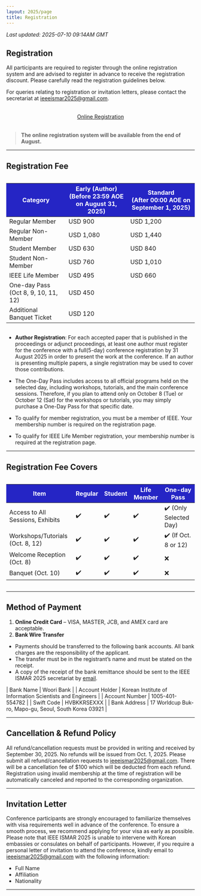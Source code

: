 ```yaml
---
layout: 2025/page
title: Registration
---
```

*Last updated: 2025-07-10 09:14AM GMT*

## Registration

All participants are required to register through the online registration system and are advised to register in advance to receive the registration discount. Please carefully read the registration guidelines below.

For queries relating to registration or invitation letters, please contact the secretariat at [ieeeismar2025@gmail.com](mailto:ieeeismar2025@gmail.com).

<div style="text-align: center; margin: 2rem 0;">
  <a href="#" class="registration-button">Online Registration</a>
</div>

> **The online registration system will be available from the end of August.**

---

## Registration Fee

 <div style="overflow-x: auto;">
  <table class="reg-table">
      <tr style="background-color:rgb(37, 37, 197); color: white;">
        <th>Category</th>
        <th>Early (Author)<br>(Before 23:59 AOE on August 31, 2025)</th>
        <th>Standard<br>(After 00:00 AOE on September 1, 2025)</th>
      </tr>
    <tbody>
      <tr>
        <td>Regular Member</td>
        <td>USD 900</td>
        <td>USD 1,200</td>
      </tr>
      <tr>
        <td>Regular Non-Member</td>
        <td>USD 1,080</td>
        <td>USD 1,440</td>
      </tr>
      <tr>
        <td>Student Member</td>
        <td>USD 630</td>
        <td>USD 840</td>
      </tr>
      <tr>
        <td>Student Non-Member</td>
        <td>USD 760</td>
        <td>USD 1,010</td>
      </tr>
      <tr>
        <td>IEEE Life Member</td>
        <td>USD 495</td>
        <td>USD 660</td>
      </tr>
      <tr>
        <td>One-day Pass (Oct 8, 9, 10, 11, 12)</td>
        <td colspan="2">USD 450</td>
      </tr>
      <tr>
        <td>Additional Banquet Ticket</td>
        <td colspan="2">USD 120</td>
      </tr>
    </tbody>
  </table>
</div>



- **Author Registration**: For each accepted paper that is published in the proceedings or adjunct proceedings, at least one author must register for the conference with a full(5-day) conference registration by 31 August 2025 in order to present the work at the conference. If an author is presenting multiple papers, a single registration may be used to cover those contributions.

- The One-Day Pass includes access to all official programs held on the selected day, including workshops, tutorials, and the main conference sessions. Therefore, if you plan to attend only on October 8 (Tue) or October 12 (Sat) for the workshops or tutorials, you may simply purchase a One-Day Pass for that specific date.

- To qualify for member registration, you must be a member of IEEE. Your membership number is required on the registration page.

- To qualify for IEEE Life Member registration, your membership number is required at the registration page.

---

## Registration Fee Covers

 <div style="overflow-x: auto;">
  <table class="reg-table">
      <tr style="background-color:rgb(37, 37, 197); color: white;">
        <th>Item</th>
        <th>Regular</th>
        <th>Student</th>
        <th>Life Member</th>
        <th>One-day Pass</th>
      </tr>
    <tbody>
      <tr>
        <td>Access to All Sessions, Exhibits</td>
        <td>✔️</td>
        <td>✔️</td>
        <td>✔️</td>
        <td>✔️ (Only Selected Day)</td>
      </tr>
      <tr>
        <td>Workshops/Tutorials (Oct. 8, 12)</td>
        <td>✔️</td>
        <td>✔️</td>
        <td>✔️</td>
        <td>✔️ (If Oct. 8 or 12)</td>
      </tr>
      <tr>
        <td>Welcome Reception (Oct. 8)</td>
        <td>✔️</td>
        <td>✔️</td>
        <td>✔️</td>
        <td>❌</td>
      </tr>
      <tr>
        <td>Banquet (Oct. 10)</td>
        <td>✔️</td>
        <td>✔️</td>
        <td>✔️</td>
        <td>❌</td>
      </tr>
    </tbody>
  </table>
</div>


---

## Method of Payment

1. **Online Credit Card** – VISA, MASTER, JCB, and AMEX card are acceptable. 
2. **Bank Wire Transfer** 
- Payments should be transferred to the following bank accounts. All bank charges are the responsibility of the applicant.
- The transfer must be in the registrant’s name and must be stated on the receipt.
- A copy of the receipt of the bank remittance should be sent to the IEEE ISMAR 2025 secretariat by [email](mailto:ieeeismar2025@gmail.com).


| Bank Name | Woori Bank |
| Account Holder | Korean Institute of Information Scientists and Engineers |
| Account Number | 1005-401-554782 |
| Swift Code | HVBKKRSEXXX |
| Bank Address | 17 Worldcup Buk-ro, Mapo-gu, Seoul, South Korea 03921 |

---

## Cancellation & Refund Policy

All refund/cancellation requests must be provided in writing and received by September 30, 2025. No refunds will be issued from Oct. 1, 2025. Please submit all refund/cancellation requests to [ieeeismar2025@gmail.com](mailto:ieeeismar2025@gmail.com). There will be a cancellation fee of $100 which will be deducted from each refund. Registration using invalid membership at the time of registration will be automatically canceled and reported to the corresponding organization.

---

## Invitation Letter

Conference participants are strongly encouraged to familiarize themselves with visa requirements well in advance of the conference. To ensure a smooth process, we recommend applying for your visa as early as possible. Please note that IEEE ISMAR 2025 is unable to intervene with Korean embassies or consulates on behalf of participants. However, if you require a personal letter of invitation to attend the conference, kindly email to [ieeeismar2025@gmail.com](mailto:ieeeismar2025@gmail.com) with the following information:
- Full Name  
- Affiliation  
- Nationality

---


